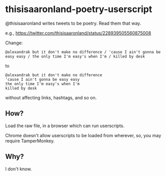 thisisaaronland-poetry-userscript
=================================

@thisisaaronland writes tweets to be poetry. Read them that way.

e.g., https://twitter.com/thisisaaronland/status/228939505560875008

Change:

    @alexandrak but it don't make no difference / 'cause I ain't gonna be easy easy / the only time I'm easy's when I'm / killed by desk

to

    @alexandrak but it don't make no difference
    'cause I ain't gonna be easy easy
    the only time I'm easy's when I'm
    killed by desk

without affecting links, hashtags, and so on.

## How?

Load the raw file, in a browser which can run userscripts.

Chrome doesn't allow userscripts to be loaded from wherever, so, you may require TamperMonkey.

## Why?

I don't know.
